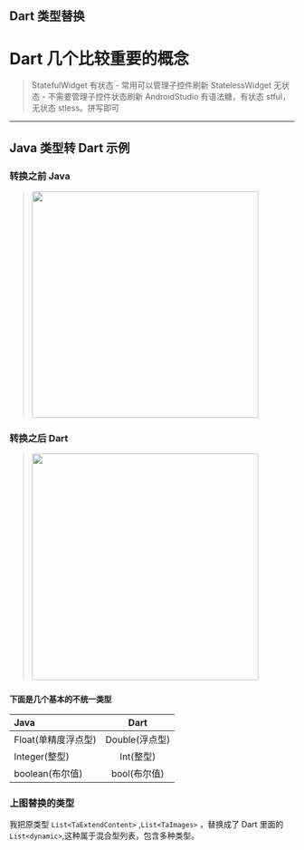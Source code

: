 ## Dart 类型替换

# Dart 几个比较重要的概念

> StatefulWidget 有状态 - 常用可以管理子控件刷新 StatelessWidget 无状态 - 不需要管理子控件状态刷新 AndroidStudio 有语法糖，有状态 stful，无状态 stless。拼写即可

---

## Java 类型转 Dart 示例

### 转换之前 Java

> <img src="https://zcsuper-image-1301565650.cos.ap-nanjing.myqcloud.com/MyWordPhotos/dart2.png " width=400 >

### 转换之后 Dart

> <img src="https://zcsuper-image-1301565650.cos.ap-nanjing.myqcloud.com/MyWordPhotos/dart1.png" width=400 >

### `下面是几个基本的不统一类型`

| Java                |      Dart      |
| :------------------ | :------------: |
| Float(单精度浮点型) | Double(浮点型) |
| Integer(整型)       |   Int(整型)    |
| boolean(布尔值)     |  bool(布尔值)  |

### 上图替换的类型

我把原类型 `List<TaExtendContent>` ,`List<TaImages>` ，替换成了 Dart 里面的 `List<dynamic>`,这种属于混合型列表，包含多种类型。
